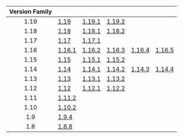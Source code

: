 | Version Family | | | | | |
|:---:|---|---|---|---|---|
| 1.19 | [1.19](https://github.com/BaldGang/spigot-build/releases/download/20221007/spigot-1.19.jar) | [1.19.1](https://github.com/BaldGang/spigot-build/releases/download/20221007/spigot-1.19.1.jar) | [1.19.2](https://github.com/BaldGang/spigot-build/releases/download/20221007/spigot-1.19.2.jar) | | |
| 1.18 | [1.18](https://github.com/BaldGang/spigot-build/releases/download/20221007/spigot-1.18.jar) | [1.18.1](https://github.com/BaldGang/spigot-build/releases/download/20221007/spigot-1.18.1.jar) | [1.18.2](https://github.com/BaldGang/spigot-build/releases/download/20221007/spigot-1.18.2.jar) | | |
| 1.17 | [1.17](https://github.com/BaldGang/spigot-build/releases/download/20221007/spigot-1.17.jar) | [1.17.1](https://github.com/BaldGang/spigot-build/releases/download/20221007/spigot-1.17.1.jar) | | | |
| 1.16 | [1.16.1](https://github.com/BaldGang/spigot-build/releases/download/20221007/spigot-1.16.1.jar) | [1.16.2](https://github.com/BaldGang/spigot-build/releases/download/20221007/spigot-1.16.2.jar) | [1.16.3](https://github.com/BaldGang/spigot-build/releases/download/20221007/spigot-1.16.3.jar) | [1.16.4](https://github.com/BaldGang/spigot-build/releases/download/20221007/spigot-1.16.4.jar) | [1.16.5](https://github.com/BaldGang/spigot-build/releases/download/20221007/spigot-1.16.5.jar) |
| 1.15 | [1.15](https://github.com/BaldGang/spigot-build/releases/download/20221007/spigot-1.15.jar) | [1.15.1](https://github.com/BaldGang/spigot-build/releases/download/20221007/spigot-1.15.1.jar) | [1.15.2](https://github.com/BaldGang/spigot-build/releases/download/20221007/spigot-1.15.2.jar) | | |
| 1.14 | [1.14](https://github.com/BaldGang/spigot-build/releases/download/20221007/spigot-1.14.jar) | [1.14.1](https://github.com/BaldGang/spigot-build/releases/download/20221007/spigot-1.14.1.jar) | [1.14.2](https://github.com/BaldGang/spigot-build/releases/download/20221007/spigot-1.14.2.jar) | [1.14.3](https://github.com/BaldGang/spigot-build/releases/download/20221007/spigot-1.14.3.jar) | [1.14.4](https://github.com/BaldGang/spigot-build/releases/download/20221007/spigot-1.14.4.jar) |
| 1.13 | [1.13](https://github.com/BaldGang/spigot-build/releases/download/20221007/spigot-1.13.jar) | [1.13.1](https://github.com/BaldGang/spigot-build/releases/download/20221007/spigot-1.13.1.jar) | [1.13.2](https://github.com/BaldGang/spigot-build/releases/download/20221007/spigot-1.13.2.jar) | | |
| 1.12 | [1.12](https://github.com/BaldGang/spigot-build/releases/download/20221007/spigot-1.12.jar) | [1.12.1](https://github.com/BaldGang/spigot-build/releases/download/20221007/spigot-1.12.1.jar) | [1.12.2](https://github.com/BaldGang/spigot-build/releases/download/20221007/spigot-1.12.2.jar) | | |
| 1.11 | [1.11.2](https://github.com/BaldGang/spigot-build/releases/download/20221007/spigot-1.11.2.jar) | | | | |
| 1.10 | [1.10.2](https://github.com/BaldGang/spigot-build/releases/download/20221007/spigot-1.10.2.jar) | | | | |
| 1.9 | [1.9.4](https://github.com/BaldGang/spigot-build/releases/download/20221007/spigot-1.9.4.jar) | | | | |
| 1.8 | [1.8.8](https://github.com/BaldGang/spigot-build/releases/download/20221007/spigot-1.8.8.jar) | | | | |
